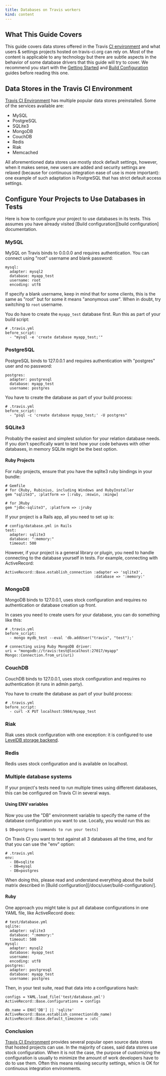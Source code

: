 ```yaml
---
title: Databases on Travis workers
kind: content
---
```


## What This Guide Covers

This guide covers data stores offered in the Travis [CI environment](/docs/user/ci-environment/) and what users & settings projects hosted on travis-ci.org can rely on.
Most of the content is applicable to any technology but there are subtle aspects in the behavior of some database drivers that this guide will try to
cover. We recommend you start with the [Getting Started](/docs/user/getting-started/) and [Build Configuration](/docs/user/build-configuration/) guides before reading this one.


## Data Stores in the Travis CI Environment

[Travis CI Environment](/docs/user/ci-environment/) has multiple popular data stores preinstalled. Some of the services available are:

* MySQL
* PostgreSQL
* SQLite3
* MongoDB
* CouchDB
* Redis
* Riak
* Memcached

All aforementioned data stores use mostly stock default settings, however, when it makes sense, new users are added and security settings are relaxed
(because for continuous integration ease of use is more important): one example of such adaptation is PostgreSQL that has strict default access settings.


## Configure Your Projects to Use Databases in Tests

Here is how to configure your project to use databases in its tests. This assumes you have already visited [Build configuration][build configuration] documentation.

### MySQL

MySQL on Travis binds to 0.0.0.0 and requires authentication. You can connect using "root" username and blank password:

    mysql:
      adapter: mysql2
      database: myapp_test
      username: root
      encoding: utf8

If specify a blank username, keep in mind that for some clients, this is the same as "root" but for some it means "anonymous user". When in doubt,
try switching to `root` username.

You do have to create the `myapp_test` database first. Run this as part of your build script:

    # .travis.yml
    before_script:
      - "mysql -e 'create database myapp_test;'"


### PostgreSQL

PostgreSQL binds to 127.0.0.1 and requires authentication with "postgres" user and no password:

    postgres:
      adapter: postgresql
      database: myapp_test
      username: postgres

You have to create the database as part of your build process:

    # .travis.yml
    before_script:
      - "psql -c 'create database myapp_test;' -U postgres"


### SQLite3

Probably the easiest and simplest solution for your relation database needs. If you don't specifically want to test how your code behaves with other databases,
in memory SQLite might be the best option.

#### Ruby Projects

For ruby projects, ensure that you have the sqlite3 ruby bindings in your bundle:

    # Gemfile
    # for CRuby, Rubinius, including Windows and RubyInstaller
    gem "sqlite3", :platform => [:ruby, :mswin, :mingw]

    # for JRuby
    gem "jdbc-sqlite3", :platform => :jruby
    

If your project is a Rails app, all you need to set up is:

    # config/database.yml in Rails
    test:
      adapter: sqlite3
      database: ":memory:"
      timeout: 500

However, if your project is a general library or plugin, you need to handle connecting to the database yourself in tests. For example, connecting with ActiveRecord:

    ActiveRecord::Base.establish_connection :adapter => 'sqlite3',
                                            :database => ':memory:'


### MongoDB

MongoDB binds to 127.0.0.1, uses stock configuration and requires no authentication or database creation up front.

In cases you need to create users for your database, you can do something like this:

    # .travis.yml
    before_script:
      - mongo mydb_test --eval 'db.addUser("travis", "test");'

    # connecting using Ruby MongoDB driver:
    uri = "mongodb://travis:test@localhost:27017/myapp"
    Mongo::Connection.from_uri(uri)



### CouchDB

CouchDB binds to 127.0.0.1, uses stock configuration and requires no authentication (it runs in admin party).

You have to create the database as part of your build process:

    # .travis.yml
    before_script:
      - curl -X PUT localhost:5984/myapp_test


### Riak

Riak uses stock configuration with one exception: it is configured to use [LevelDB storage backend](http://wiki.basho.com/LevelDB.html).


### Redis

Redis uses stock configuration and is available on localhost.



### Multiple database systems

If your project's tests need to run multiple times using different databases, this can be configured on Travis CI in several ways.

#### Using ENV variables

Now you use the "DB" environment variable to specify the name of the database configuration you want to use. Locally, you would run this as:

    $ DB=postgres [commands to run your tests]

On Travis CI you want to test against all 3 databases all the time, and for that you can use the "env" option:

    # .travis.yml
    env:
      - DB=sqlite
      - DB=mysql
      - DB=postgres

When doing this, please read and understand everything about the build matrix described in [Build configuration][/docs/user/build-configuration/].


#### Ruby

One approach you might take is put all database configurations in one YAML file, like ActiveRecord does:

    # test/database.yml
    sqlite:
      adapter: sqlite3
      database: ":memory:"
      timeout: 500
    mysql:
      adapter: mysql2
      database: myapp_test
      username: 
      encoding: utf8
    postgres:
      adapter: postgresql
      database: myapp_test
      username: postgres

Then, in your test suite, read that data into a configurations hash:

    configs = YAML.load_file('test/database.yml')
    ActiveRecord::Base.configurations = configs

    db_name = ENV['DB'] || 'sqlite'
    ActiveRecord::Base.establish_connection(db_name)
    ActiveRecord::Base.default_timezone = :utc


### Conclusion

[Travis CI Environment](/docs/user/ci-environment/) provides several popular open source data stores that hosted projects can use. In the majority of cases,
said data stores use stock configuration. When it is not the case, the purpose of customizing the configuration is usually
to minimize the amount of work developers have to do to use them. Often this means relaxing security settings, whicn is OK for
continuous integration environments.
